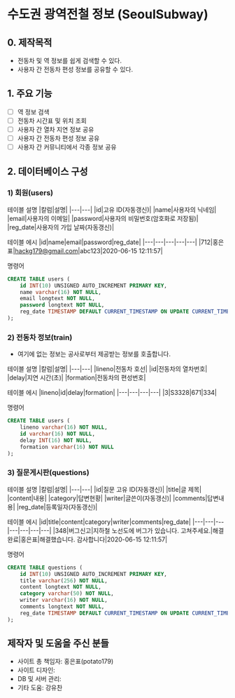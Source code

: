 # 수도권 광역전철 정보 (SeoulSubway)
## 0. 제작목적
- 전동차 및 역 정보를 쉽게 검색할 수 있다.
- 사용자 간 전동차 편성 정보를 공유할 수 있다.

## 1. 주요 기능
- [ ] 역 정보 검색
- [ ] 전동차 시간표 및 위치 조회
- [ ] 사용자 간 열차 지연 정보 공유
- [ ] 사용자 간 전동차 편성 정보 공유
- [ ] 사용자 간 커뮤니티에서 각종 정보 공유

## 2. 데이터베이스 구성
### 1) 회원(users)
테이블 설명
|칼럼|설명|
|---|---|
|id|고유 ID(자동갱신)|
|name|사용자의 닉네임|
|email|사용자의 이메일|
|password|사용자의 비밀번호(암호화로 저장됨)|
|reg_date|사용자의 가입 날짜(자동갱신)|

테이블 에시
|id|name|email|password|reg_date|
|---|---|---|---|---|
|712|홍은표|hackg179@gmail.com|abc123|2020-06-15 12:11:57|

명령어
```sql
CREATE TABLE users (
    id INT(10) UNSIGNED AUTO_INCREMENT PRIMARY KEY,
    name varchar(16) NOT NULL,
    email longtext NOT NULL,
    password longtext NOT NULL,
    reg_date TIMESTAMP DEFAULT CURRENT_TIMESTAMP ON UPDATE CURRENT_TIMESTAMP
);
```

### 2) 전동차 정보(train)
* 여기에 없는 정보는 공사로부터 제공받는 정보를 호출합니다.

테이블 설명
|칼럼|설명|
|---|---|
|lineno|전동차 호선|
|id|전동차의 열차번호|
|delay|지연 시간(초)|
|formation|전동차의 편성번호|

테이블 에시
|lineno|id|delay|formation|
|---|---|---|---|
|3|S3328|671|334|

명령어
```sql
CREATE TABLE users (
    lineno varchar(16) NOT NULL,
    id varchar(16) NOT NULL,
    delay INT(16) NOT NULL,
    formation varchar(16) NOT NULL
);
```

### 3) 질문게시판(questions)
테이블 설명
|칼럼|설명|
|---|---|
|id|질문 고유 ID(자동갱신)|
|title|글 제목|
|content|내용|
|category|답변현황|
|writer|글쓴이(자동갱신)|
|comments|답변내용|
|reg_date|등록일자(자동갱신)|

테이블 에시
|id|title|content|category|writer|comments|reg_date|
|---|---|---|---|---|---|---|
|348|버그신고|지하철 노선도에 버그가 있습니다. 고쳐주세요.|해결완료|홍은표|해결했습니다. 감사합니다|2020-06-15 12:11:57|

명령어
```sql
CREATE TABLE questions (
    id INT(10) UNSIGNED AUTO_INCREMENT PRIMARY KEY,
    title varchar(256) NOT NULL,
    content longtext NOT NULL,
    category varchar(50) NOT NULL,
    writer varchar(16) NOT NULL,
    comments longtext NOT NULL,
    reg_date TIMESTAMP DEFAULT CURRENT_TIMESTAMP ON UPDATE CURRENT_TIMESTAMP
);
```

## 제작자 및 도움을 주신 분들
- 사이트 총 책임자: 홍은표(potato179)
- 사이트 디자인: 
- DB 및 서버 관리:
- 기타 도움: 강유찬